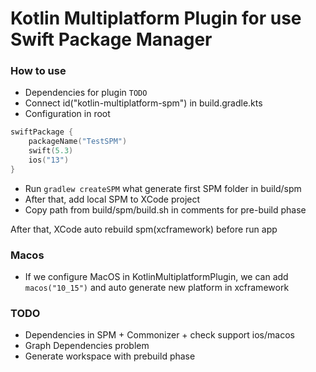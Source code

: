 # Kotlin Multiplatform Plugin for use Swift Package Manager

### How to use
* Dependencies for plugin ```TODO```
* Connect id("kotlin-multiplatform-spm") in build.gradle.kts
* Configuration in root
```kotlin
swiftPackage {
    packageName("TestSPM")
    swift(5.3)
    ios("13")
}
```
* Run ```gradlew createSPM``` what generate first SPM folder in build/spm
* After that, add local SPM to XCode project
* Copy path from build/spm/build.sh in comments for pre-build phase

After that, XCode auto rebuild spm(xcframework) before run app

### Macos
* If we configure MacOS in KotlinMultiplatformPlugin, we can add ```macos("10_15")``` and auto generate new platform in xcframework


### TODO
* Dependencies in SPM + Commonizer + check support ios/macos
* Graph Dependencies problem
* Generate workspace with prebuild phase